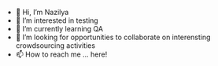 - 👋 Hi, I’m Nazilya
- 👀 I’m interested in testing
- 🌱 I’m currently learning QA
- 💞️ I’m looking for opportunities to collaborate on interensting crowdsourcing activities 
- 📫 How to reach me ... here!

<!---
nazilya10/nazilya10 is a ✨ special ✨ repository because its `README.md` (this file) appears on your GitHub profile.
You can click the Preview link to take a look at your changes.
--->
